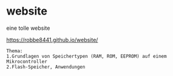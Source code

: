 # website
eine tolle website

https://robbe8441.github.io/website/

    Thema:
    1.Grundlagen von Speichertypen (RAM, ROM, EEPROM) auf einem Mikrocontroller
    2.Flash-Speicher, Anwendungen